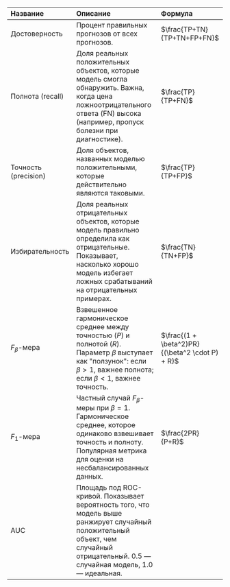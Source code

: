 
| Название             | Описание                                                                                                                                                                                 | Формула                                         |
| :------------------- | :--------------------------------------------------------------------------------------------------------------------------------------------------------------------------------------- | :---------------------------------------------- |
| Достоверность        | Процент правильных прогнозов от всех прогнозов.                                                                                                                                          | $\frac{TP+TN}{TP+TN+FP+FN}$                     |
| Полнота (recall)     | Доля реальных положительных объектов, которые модель смогла обнаружить. Важна, когда цена ложноотрицательного ответа (FN) высока (например, пропуск болезни при диагностике).            | $\frac{TP}{TP+FN}$                              |
| Точность (precision) | Доля объектов, названных моделью положительными, которые действительно являются таковыми.                                                                                                | $\frac{TP}{TP+FP}$                              |
| Избирательность      | Доля реальных отрицательных объектов, которые модель правильно определила как отрицательные. Показывает, насколько хорошо модель избегает ложных срабатываний на отрицательных примерах. | $\frac{TN}{TN+FP}$                              |
| $F_{\beta}$-мера     | Взвешенное гармоническое среднее между точностью ($P$) и полнотой ($R$). Параметр $\beta$ выступает как "ползунок": если $\beta > 1$, важнее полнота; если $\beta < 1$, важнее точность. | $\frac{(1 + \beta^2)PR}{(\beta^2 \cdot P) + R}$ |
| $F_1$-мера           | Частный случай $F_{\beta}$-меры при $\beta=1$. Гармоническое среднее, которое одинаково взвешивает точность и полноту. Популярная метрика для оценки на несбалансированных данных.       | $\frac{2PR}{P+R}$                               |
| AUC                  | Площадь под ROC-кривой. Показывает вероятность того, что модель выше ранжирует случайный положительный объект, чем случайный отрицательный. 0.5 — случайная модель, 1.0 — идеальная.     |                                                 |
